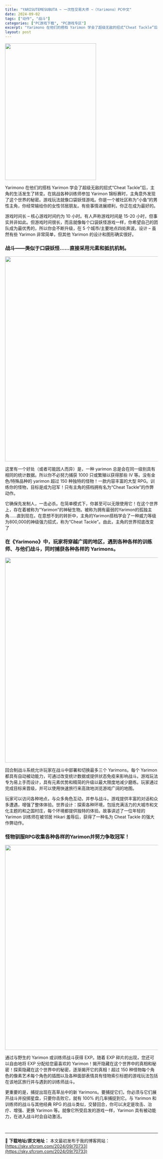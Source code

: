 ```yaml
---
title: "YARISUTEMESUBUTA ~ 一次性交易大师 ~（Yarimono）PC中文"
date: 2024-09-02
tags: ["动作", "战斗"]
categories: ["PC游戏下载", "PC游戏专区"]
excerpt: "Yarimono 在他们的搭档 Yarimon 学会了超级无敌的招式“Cheat Tackle”后，主角的生活发生了转变。在挑战各种训练师参加 Yarimon 锦标赛时，主角意外发现了这个世界的秘密。游戏玩法就像口袋妖怪游戏。你是一个被社区称为“小鱼”的男性主角，你经常输给你的女性邻居朋友。有些事情&hellip;"
layout: post
---
```


<img class="aligncenter size-full wp-image-70737" src="https://sky.sfcrom.com/wp-content/uploads/2024/09/2024090214245373.webp" alt="" width="300" height="450" />

Yarimono 在他们的搭档 Yarimon 学会了超级无敌的招式“Cheat Tackle”后，主角的生活发生了转变。在挑战各种训练师参加 Yarimon 锦标赛时，主角意外发现了这个世界的秘密。游戏玩法就像口袋妖怪游戏。你是一个被社区称为“小鱼”的男性主角，你经常输给你的女性邻居朋友。有些事情进展顺利，你正在成为最好的。

<span>游戏时间长 – 核心游戏时间约为 10 小时。有人声称游戏时间是 15-20 小时，但事实并非如此。但游戏时间很长，而且就像每个口袋妖怪游戏一样，你希望自己的团队成为最优秀的，所以你会不断升级，在 5 个城市/主要地点四处奔波。设计 – 虽然有些 Yarimon 非常简单，但其他 Yarimon 的设计和图形确实很好。</span>
<h3><span>战斗——类似于口袋妖怪……直接采用元素和抵抗机制。</span></h3>
<img class="aligncenter size-full wp-image-70736" src="https://sky.sfcrom.com/wp-content/uploads/2024/09/2024090214245241.webp" alt="" width="1200" height="675" />

<span>这里有一个好处（或者可能因人而异）是，一种 yarimon 总是会在同一级别具有相同的统计数据。所以你不必努力捕获 1000 只或繁殖以获得那些 IV 等。没有金色/特殊品种的 yarimon 超过 150 种独特的怪物！一款内容丰富的大型 RPG。训练你的怪物，目标是成为冠军！只有主角的搭档拥有名为“Cheat Tackle”的作弊动作。</span>

<span>它确保先发制人，一击必杀。在简单模式下，你甚至可以无限使用它！在这个世界上，存在着被称为“Yarimon”的神秘生物。被称为拥有最弱的Yarimon的孤独主角……直到现在。在意想不到的转折中，主角的Yarimon搭档学会了一种威力等级为800,000的神级强力招式，称为“Cheat Tackle”。由此，主角的世界彻底改变了</span>
<h3><span>在《Yarimono》中，玩家将穿越广阔的地区，遇到各种各样的训练师、与他们战斗，同时捕获各种各样的 Yarimons。</span></h3>
<img class="aligncenter size-full wp-image-70735" src="https://sky.sfcrom.com/wp-content/uploads/2024/09/202409021424525.webp" alt="" width="1200" height="675" />

回合制战斗系统允许玩家在战斗中部署和切换最多三个 Yarimons。每个 Yarimon 都具有自动被动能力，可通过改变统计数据或提供状态免疫来影响战斗。游戏玩法专为易上手而设计，具有元素优势和精简的升级以最大限度地减少磨练。玩家通过完成目标来晋级，并可以使用快速旅行来高效地浏览游戏广阔的地图。

<span>玩家可以访问各种地点，与众多角色互动，并参与战斗。游戏提供丰富的对话和众多遭遇，增强了整体体验。世界设计：探索各种环境，包括充满活力的大城市和文化主题的和之国村庄，每个环境都提供独特的体验。故事讲述了一位年轻的 Yarimon 训练师在被邻居 Hikari 羞辱后，获得了一种名为 Cheat Tackle 的强大作弊动作。</span>
<h3><span>怪物驯服RPG收集各种各样的Yarimon并努力争取冠军！</span></h3>
<img class="aligncenter size-full wp-image-70734" src="https://sky.sfcrom.com/wp-content/uploads/2024/09/2024090214245142.webp" alt="" width="1200" height="675" />

<span>通过与野生的 Yarimon 或训练师战斗获得 EXP。随着 EXP 碎片的出现，您还可以自由地将 EXP 分配给您最喜欢的 Yarimon！揭开隐藏在这个世界中的真相和秘密！探索隐藏在这个世界中的秘密，逐渐揭开它的真相！超过 150 种怪物每个角色的像素艺术每个角色的插图以及各种面部表情具有怪物索引标题的游戏玩法包括在该地区旅行并与遇到的训练师战斗。</span>

更重要的是，捕捉出现在高草丛中的新 Yarimons。要捕捉它们，你必须与它们展开战斗并投掷星盘，只要你击败它，就有 100% 的几率捕捉到它。与 Yarimon 和训练师的战斗与其他经典 RPG 的战斗类似，交替回合，你可以决定是攻击、治疗、增强、更换 Yarimon 等。就像它所受启发的游戏一样，Yarimon 具有被动能力，在进入战斗时会自动激活。

&nbsp;

---
📖 **下载地址/原文地址：** 本文最初发布于我的博客网站：[https://sky.sfcrom.com/2024/09/70733](https://sky.sfcrom.com/2024/09/70733)
